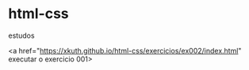 # html-css
 estudos


<a href="https://xkuth.github.io/html-css/exercicios/ex002/index.html" executar o exercicio 001></a>